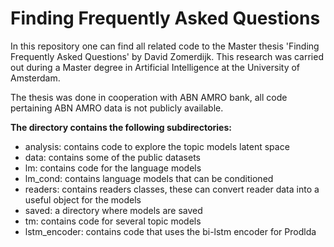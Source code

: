 # Finding Frequently Asked Questions

In this repository one can find all related code to the Master thesis 'Finding Frequently Asked Questions' by David Zomerdijk. This research was carried out during a Master degree in Artificial Intelligence at the University of Amsterdam. 

The thesis was done in cooperation with ABN AMRO bank, all code pertaining ABN AMRO data is not publicly available.

**The directory contains the following subdirectories:**
* analysis: contains code to explore the topic models latent space
* data: contains some of the public datasets 
* lm: contains code for the language models
* lm_cond: contains language models that can be conditioned
* readers: contains readers classes, these can convert reader data into a useful object for the models
* saved: a directory where models are saved
* tm: contains code for several topic models
* lstm_encoder: contains code that uses the bi-lstm encoder for Prodlda
